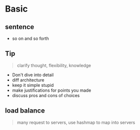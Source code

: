 # Basic
## sentence
- so on and so forth
## Tip
> clarify thought, flexibility, knowledge
- Don't dive into detail
- diff architecture
- keep it simple stupid
- make justifications for points you made
- discuss pros and cons of choices
## load balance
> many request to servers, use hashmap to map into servers